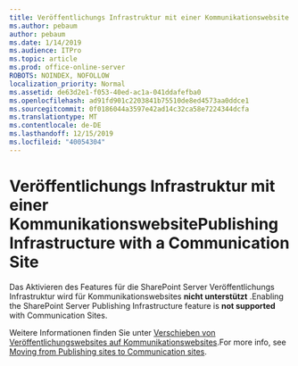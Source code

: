 ```yaml
---
title: Veröffentlichungs Infrastruktur mit einer Kommunikationswebsite
ms.author: pebaum
author: pebaum
ms.date: 1/14/2019
ms.audience: ITPro
ms.topic: article
ms.prod: office-online-server
ROBOTS: NOINDEX, NOFOLLOW
localization_priority: Normal
ms.assetid: de63d2e1-f053-40ed-ac1a-041ddafefba0
ms.openlocfilehash: ad91fd901c2203841b75510de8ed4573aa0ddce1
ms.sourcegitcommit: 0f0186044a3597e42ad14c32ca58e7224344dcfa
ms.translationtype: MT
ms.contentlocale: de-DE
ms.lasthandoff: 12/15/2019
ms.locfileid: "40054304"
---
```

# <a name="publishing-infrastructure-with-a-communication-site"></a><span data-ttu-id="d78f1-102">Veröffentlichungs Infrastruktur mit einer Kommunikationswebsite</span><span class="sxs-lookup"><span data-stu-id="d78f1-102">Publishing Infrastructure with a Communication Site</span></span>


<span data-ttu-id="d78f1-103">Das Aktivieren des Features für die SharePoint Server Veröffentlichungs Infrastruktur wird für Kommunikationswebsites **nicht unterstützt** .</span><span class="sxs-lookup"><span data-stu-id="d78f1-103">Enabling the SharePoint Server Publishing Infrastructure feature is **not supported** with Communication Sites.</span></span> 
  
<span data-ttu-id="d78f1-104">Weitere Informationen finden Sie unter [Verschieben von Veröffentlichungswebsites auf Kommunikationswebsites](https://docs.microsoft.com/sharepoint/publishing-sites-classic-to-modern-experience).</span><span class="sxs-lookup"><span data-stu-id="d78f1-104">For more info, see [Moving from Publishing sites to Communication sites](https://docs.microsoft.com/sharepoint/publishing-sites-classic-to-modern-experience).</span></span> 
  

